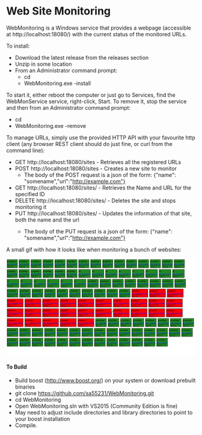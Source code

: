 # Web Site Monitoring

WebMonitoring is a Windows service that provides a webpage (accessible at http://localhost:18080/) with the current status of the monitored URLs.

To install:
  - Download the latest release from the releases section
  - Unzip in some location
  - From an Administrator command prompt:
    - cd <location of the executable>
    - WebMonitoring.exe -install
         
To start it, either reboot the computer or just go to Services, find the WebMonService service, right-click, Start.
To remove it, stop the service and then from an Administrator command prompt:
  - cd <location of the executable>
  - WebMonitoring.exe -remove

To manage URLs, simply use the provided HTTP API with your favourite http client (any browser REST client should do just fine, or curl from the command line):
  - GET http://localhost:18080/sites - Retrieves all the registered URLs
  - POST http://localhost:18080/sites - Creates a new site to monitor
    - The body of the POST request is a json of the form: {"name": "somename","url":"http://example.com"}
  - GET http://localhost:18080/sites/<id> - Retrieves the Name and URL for the specified ID
  - DELETE http://localhost:18080/sites/<id> - Deletes the site and stops monitoring it
  - PUT http://localhost:18080/sites/<id> - Updates the information of that site, both the name and the url
    -  The body of the PUT request is a json of the form: {"name": "somename","url":"http://example.com"}


A small gif with how it looks like when monitoring a bunch of websites:

![alt tag](docs/webmonitoring.gif)

#### To Build

  - Build boost (http://www.boost.org/) on your system or download prebuilt binaries
  - git clone https://github.com/sa55231/WebMonitoring.git
  - cd WebMonitoring
  - Open WebMonitoring.sln with VS2015 (Community Edition is fine)
  - May need to adjust include directories and library directories to point to your boost installation
  - Compile.
 

 